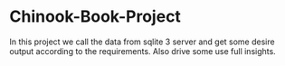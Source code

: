 # Chinook-Book-Project
In this project we call the data from sqlite 3 server and get some desire output according to the requirements. Also drive some use full insights.
